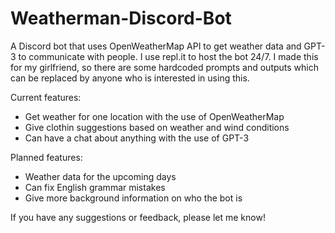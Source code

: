 # Weatherman-Discord-Bot

A Discord bot that uses OpenWeatherMap API to get weather data and GPT-3 to communicate with people. I use repl.it to host the bot 24/7. I made this for my girlfriend, so there are some hardcoded prompts and outputs which can be replaced by anyone who is interested in using this.

Current features:
- Get weather for one location with the use of OpenWeatherMap
- Give clothin suggestions based on weather and wind conditions
- Can have a chat about anything with the use of GPT-3

Planned features:
- Weather data for the upcoming days
- Can fix English grammar mistakes
- Give more background information on who the bot is

If you have any suggestions or feedback, please let me know!

